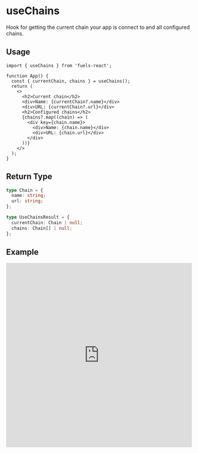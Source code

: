 # useChains

Hook for getting the current chain your app is connect to and all configured chains.

## Usage

```tsx
import { useChains } from 'fuels-react';

function App() {
  const { currentChain, chains } = useChains();
  return (
    <>
      <h2>Current chain</h2>
      <div>Name: {currentChain?.name}</div>
      <div>URL: {currentChain?.url}</div>
      <h2>Configured chains</h2>
      {chains?.map((chain) => (
        <div key={chain.name}>
          <div>Name: {chain.name}</div>
          <div>URL: {chain.url}</div>
        </div>
      ))}
    </>
  );
}
```

## Return Type

```ts
type Chain = {
  name: string;
  url: string;
};

type UseChainsResult = {
  currentChain: Chain | null;
  chains: Chain[] | null;
};
```

## Example

<iframe frameborder="0" width="100%" height="500px" src="https://stackblitz.com/github/0xYami/fuels-react/blob/main/examples/networks/chains?embed=1&file=src/App.tsx&hideNavigation=1&hideDevTools=true&terminalHeight=0&ctl=1"></iframe>
